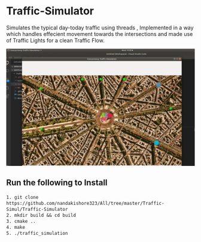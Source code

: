 # Traffic-Simulator

Simulates the typical day-today traffic using threads , Implemented in a way which handles effecient movement towards the intersections and made use of Traffic Lights for a clean Traffic Flow.

![Output](data/output.png)

## Run the following to Install

```
1. git clone https://github.com/nandakishore323/All/tree/master/Traffic-Simul/Traffic-Simulator
2. mkdir build && cd build
3. cmake ..
4. make
5. ./traffic_simulation
```

